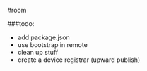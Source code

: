 #room

###todo:
- add package.json
- use bootstrap in remote
- clean up stuff
- create a device registrar (upward publish)

